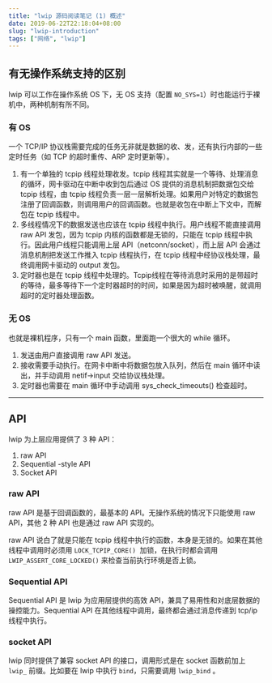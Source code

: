 ```yaml
---
title: "lwip 源码阅读笔记 (1) 概述"
date: 2019-06-22T22:18:04+08:00
slug: "lwip-introduction"
tags: ["网络", "lwip"]
---
```


## 有无操作系统支持的区别

lwip 可以工作在操作系统 OS 下，无 OS 支持（配置 `NO_SYS=1`）时也能运行于裸机中，两种机制有所不同。

### 有 OS

一个 TCP/IP 协议栈需要完成的任务无非就是数据的收、发，还有执行内部的一些定时任务（如 TCP 的超时重传、ARP 定时更新等）。

1. 有一个单独的 tcpip 线程处理收发。tcpip 线程其实就是一个等待、处理消息的循环，网卡驱动在中断中收到包后通过 OS 提供的消息机制把数据包交给 tcpip 线程，由 tcpip 线程负责一层一层解析处理。如果用户对特定的数据包注册了回调函数，则调用用户的回调函数。也就是收包在中断上下文中，而解包在 tcpip 线程中。
2. 多线程情况下的数据发送也应该在 tcpip 线程中执行。用户线程不能直接调用 raw API 发包，因为 tcpip 内核的函数都是无锁的，只能在 tcpip 线程中执行。因此用户线程只能调用上层 API（netconn/socket），而上层 API 会通过消息机制把发送工作推入 tcpip 线程执行，在 tcpip 线程中经协议栈处理，最终调用网卡驱动的 output 发包。
3. 定时器也是在 tcpip 线程中处理的。Tcpip线程在等待消息时采用的是带超时的等待，最多等待下一个定时器超时的时间，如果是因为超时被唤醒，就调用超时的定时器处理函数。

### 无 OS

也就是裸机程序，只有一个 main 函数，里面跑一个很大的 while 循环。

1. 发送由用户直接调用 raw API 发送。
2. 接收需要手动执行。在网卡中断中将数据包放入队列，然后在 main 循环中读出，并手动调用 netif->input 交给协议栈处理。
3. 定时器也需要在 main 循环中手动调用 sys_check_timeouts() 检查超时。

---

## API

lwip 为上层应用提供了 3 种 API：

1. raw API
2. Sequential -style API
3. Socket API

### raw API

raw API 是基于回调函数的，最基本的 API。无操作系统的情况下只能使用 raw API，其他 2 种 API 也是通过 raw API 实现的。

raw API 说白了就是只能在 tcpip 线程中执行的函数，本身是无锁的。如果在其他线程中调用时必须用 `LOCK_TCPIP_CORE()`  加锁，在执行时都会调用 `LWIP_ASSERT_CORE_LOCKED()` 来检查当前执行环境是否上锁。

### Sequential API

Sequential API 是 lwip 为应用层提供的高效 API，兼具了易用性和对底层数据的操控能力。Sequential API 在其他线程中调用，最终都会通过消息传递到 tcp/ip 线程中执行。

### socket API

lwip 同时提供了兼容 socket API 的接口，调用形式是在 socket 函数前加上 `lwip_` 前缀。比如要在 lwip 中执行 `bind`，只需要调用 `lwip_bind` 。
